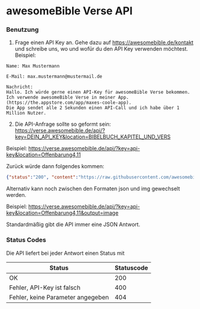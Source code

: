 # awesomeBible Verse API

### Benutzung
1. Frage einen API Key an. Gehe dazu auf https://awesomebible.de/kontakt und schreibe uns, wo und wofür du den API Key verwenden möchtest.
  Beispiel:
  ```
  Name: Max Mustermann
  
  E-Mail: max.mustermann@mustermail.de
  
  Nachricht: 
  Hallo. Ich würde gerne einen API-Key für awesomeBible Verse bekommen.
  Ich verwende awesomeBible Verse in meiner App. (https://the.appstore.com/app/maxes-coole-app).
  Die App sendet alle 2 Sekunden einen API-Call und ich habe über 1 Million Nutzer.
  ```


2. Die API-Anfrage sollte so geformt sein: https://verse.awesomebible.de/api/?key=DEIN_API_KEY&location=BIBELBUCH_KAPITEL_UND_VERS

Beispiel: https://verse.awesomebible.de/api/?key=api-key&location=Offenbarung4,11

Zurück würde dann folgendes kommen:
```json
{"status":"200", "content":"https://raw.githubusercontent.com/awesomebible/verse/73636ef8254f94bd632eee22509686744e574dee/img/1.jpg"}
```

Alternativ kann noch zwischen den Formaten json und img gewechselt werden.

Beispiel: https://verse.awesomebible.de/api/?key=api-key&location=Offenbarung4,11&output=image

Standardmäßig gibt die API immer eine JSON Antwort.

### Status Codes
Die API liefert bei jeder Antwort einen Status mit

| Status  | Statuscode  |
|---|---|
| OK | 200 |
| Fehler, API-Key ist falsch | 400 |
| Fehler, keine Parameter angegeben | 404 |